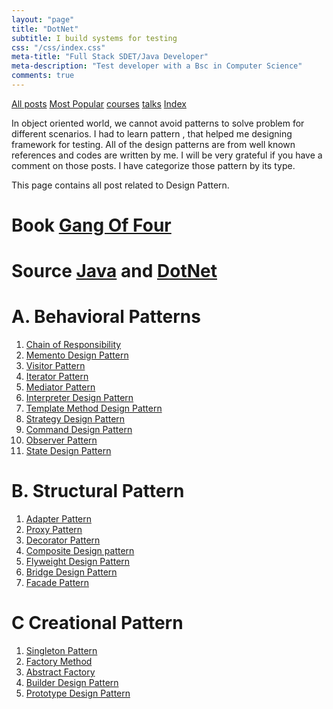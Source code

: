 ```yaml
---
layout: "page"
title: "DotNet"
subtitle: I build systems for testing
css: "/css/index.css"
meta-title: "Full Stack SDET/Java Developer"
meta-description: "Test developer with a Bsc in Computer Science"
comments: true
---
```

<div class="list-filters">
    <a href="/" class="list-filter filter-selected">All posts</a>
    <a href="/popular" class="list-filter">Most Popular</a>
    <a href="/courses" class="list-filter">courses</a>
	<a href="/talks" class="list-filter">talks</a>
    <a href="/tags" class="list-filter">Index</a>
</div>

In object oriented world, we cannot avoid patterns to solve problem for different scenarios. I had to learn pattern , that helped me designing framework for testing. All of the design patterns are from well known references and codes are written by me. I will be very grateful if you have a comment on those posts. I have categorize those pattern by its type.

This page contains all post related to Design Pattern.

# Book [Gang Of Four](https://www.amazon.com/Design-Patterns-Object-Oriented-Addison-Wesley-Professional-ebook/dp/B000SEIBB8)
# Source [Java](https://github.com/sarkershantonu/blog-projects/tree/master/DesignPatternsJava) and [DotNet](https://github.com/sarkershantonu/blog-projects/tree/master/DesignPatternsDotNet)

# A. Behavioral Patterns 
1. [Chain of Responsibility](https://sarkershantonu.github.io/2014/01/29/chain-of-responsibility/) 
2. [Memento Design Pattern](https://sarkershantonu.github.io/2014/02/10/memento/)
3. [Visitor Pattern](https://sarkershantonu.github.io/2014/02/11/visitor/) 
4. [Iterator Pattern](https://sarkershantonu.github.io/2014/02/iterator-design-pattern-simplified.html)   
5. [Mediator Pattern](https://sarkershantonu.github.io/2014/02/mediator-design-pattern-simplified.html)  
6. [Interpreter Design Pattern](https://sarkershantonu.github.io/2014/02/interpreter-design-pattern-simplified.html)  
7. [Template Method Design Pattern](https://sarkershantonu.github.io/2014/02/template-method-design-pattern-simplified.html)
8. [Strategy Design Pattern](https://sarkershantonu.github.io/2014/02/strategy-design-pattern-simplified.html) 
9. [Command Design Pattern](https://sarkershantonu.github.io/2014/02/command-design-pattern-simplified.html)   
10. [Observer Pattern](https://sarkershantonu.github.io/2014/01/observer-design-pattern-simplified.html)
11. [State Design Pattern](https://sarkershantonu.github.io/2014/03/state-design-pattern-simplified.html)

# B. Structural Pattern 
1. [Adapter Pattern](https://sarkershantonu.github.io/2014/02/adapter-design-pattern-simplified.html)
2. [Proxy Pattern ](https://sarkershantonu.github.io/2014/02/proxy-design-pattern-simplified.html)
3. [Decorator Pattern](https://sarkershantonu.github.io/2014/02/composite-design-pattern-simplified.html)
4. [Composite Design pattern](https://sarkershantonu.github.io/2014/02/composite-design-pattern-simplified.html) 
5. [Flyweight Design Pattern](https://sarkershantonu.github.io/2014/02/flyweight-design-pattern-simplified.html)
6. [Bridge Design Pattern](https://sarkershantonu.github.io/2014/02/bridge-design-sattern-simplified.html)
7. [Facade Pattern](https://sarkershantonu.github.io/2014/02/facade-design-pattern-simplified.html)


# C Creational Pattern 
1. [Singleton Pattern](https://sarkershantonu.github.io/2014/01/Singleton-Design-pattern-simplified.html)
2. [Factory Method](https://sarkershantonu.github.io/2014/02/factory-method-design-pattern-simplified.html)
3. [Abstract Factory](https://sarkershantonu.github.io/2014/02/abstract-factory-design-pattern-simplified.html)
4. [Builder Design Pattern](https://sarkershantonu.github.io/2014/02/builder-design-pattern-simplified.html)  
5. [Prototype Design Pattern](https://sarkershantonu.github.io/2014/02/prototype-design-pattern-simplified.html) 